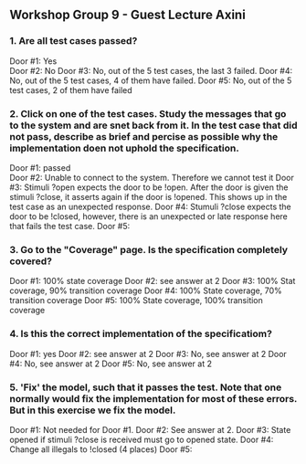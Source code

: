 ## Workshop Group 9 - Guest Lecture Axini
### 1. Are all test cases passed?
Door #1: Yes  
Door #2: No
Door #3: No, out of the 5 test cases, the last 3 failed.
Door #4: No, out of the 5 test cases, 4 of them have failed.
Door #5: No, out of the 5 test cases, 2 of them have failed

### 2. Click on one of the test cases. Study the messages that go to the system and are snet back from it. In the test case that did not pass, describe as brief and percise as possible why the implementation doen not uphold the specification.
Door #1: passed  
Door #2: Unable to connect to the system. Therefore we cannot test it
Door #3: Stimuli ?open expects the door to be !open. After the door is given the stimuli ?close, it asserts again if the door is !opened. This shows up in the test case as an unexpected response.
Door #4: Stumuli ?close expects the door to be !closed, however, there is an unexpected or late response here that fails the test case.
Door #5: 

### 3. Go to the "Coverage" page. Is the specification completely covered?
Door #1: 100% state coverage
Door #2: see answer at 2
Door #3: 100% Stat coverage, 90% transition coverage
Door #4: 100% State coverage, 70% transition coverage
Door #5: 100% State coverage, 100% transition coverage

### 4. Is this the correct implementation of the specificatiom?
Door #1: yes
Door #2: see answer at 2
Door #3: No, see answer at 2
Door #4: No, see answer at 2
Door #5: No, see answer at 2

### 5. 'Fix' the model, such that it passes the test. Note that one normally would fix the implementation for most of these errors. But in this exercise we fix the model.
Door #1: Not needed for Door #1.
Door #2: See answer at 2.
Door #3: State opened if stimuli ?close is received must go to opened state.
Door #4: Change all illegals to !closed (4 places)
Door #5: 
